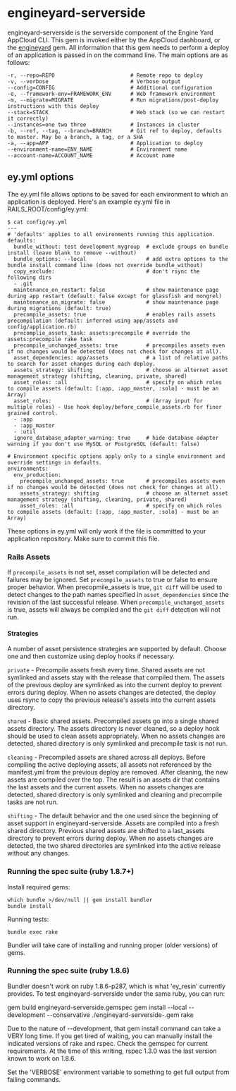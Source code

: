 # engineyard-serverside

engineyard-serverside is the serverside component of the Engine Yard AppCloud CLI. This gem is invoked either by the AppCloud dashboard, or the [engineyard](http://github.com/engineyard/engineyard) gem. All information that this gem needs to perform a deploy of an application is passed in on the command line. The main options are as follows:

    -r, --repo=REPO                        # Remote repo to deploy
    -v, --verbose                          # Verbose output
    --config=CONFIG                        # Additional configuration
    -e, --framework-env=FRAMEWORK_ENV      # Web framework environment
    -m, --migrate=MIGRATE                  # Run migrations/post-deploy instructions with this deploy
    --stack=STACK                          # Web stack (so we can restart it correctly)
    --instances=one two three              # Instances in cluster
    -b, --ref, --tag, --branch=BRANCH      # Git ref to deploy, defaults to master. May be a branch, a tag, or a SHA
    -a, --app=APP                          # Application to deploy
    --environment-name=ENV_NAME            # Environment name
    --account-name=ACCOUNT_NAME            # Account name

## ey.yml options

The ey.yml file allows options to be saved for each environment to which an application is deployed. Here's an example ey.yml file in RAILS_ROOT/config/ey.yml:

    $ cat config/ey.yml
    ---
    # 'defaults' applies to all environments running this application.
    defaults:
      bundle_without: test development mygroup  # exclude groups on bundle install (leave blank to remove --without)
      bundle_options: --local                   # add extra options to the bundle install command line (does not override bundle_without)
      copy_exclude:                             # don't rsync the following dirs
      - .git
      maintenance_on_restart: false             # show maintenance page during app restart (default: false except for glassfish and mongrel)
      maintenance_on_migrate: false             # show maintenance page during migrations (default: true)
      precompile_assets: true                   # enables rails assets precompilation (default: inferred using app/assets and config/application.rb)
      precomplie_assets_task: assets:precompile # override the assets:precompile rake task
      precompile_unchanged_assets: true         # precompiles assets even if no changes would be detected (does not check for changes at all).
      asset_dependencies: app/assets            # a list of relative paths to search for asset changes during each deploy.
      assets_strategy: shifting                 # choose an alternet asset management strategy (shifting, cleaning, private, shared)
      asset_roles: :all                         # specify on which roles to compile assets (default: [:app, :app_master, :solo] - must be an Array)
      asset_roles:                              # (Array input for multiple roles) - Use hook deploy/before_compile_assets.rb for finer grained control.
      - :app
      - :app_master
      - :util
      ignore_database_adapter_warning: true     # hide database adapter warning if you don't use MySQL or PostgreSQL (default: false)

    # Environment specific options apply only to a single environment and override settings in defaults.
    environments:
      env_production:
        precompile_unchanged_assets: true       # precompiles assets even if no changes would be detected (does not check for changes at all).
        assets_strategy: shifting               # choose an alternet asset management strategy (shifting, cleaning, private, shared)
        asset_roles: :all                       # specify on which roles to compile assets (default: [:app, :app_master, :solo] - must be an Array)

These options in ey.yml will only work if the file is committed to your application repository. Make sure to commit this file.

### Rails Assets

If `precompile_assets` is not set, asset compilation will be detected and failures may be ignored. Set `precompile_assets` to true or false to ensure proper behavior. When precopmile_assets is true, `git diff` will be used to detect changes to the path names specified in `asset_dependencies` since the revision of the last successful release. When `precompile_unchanged_assets` is true, assets will always be compiled and the `git diff` detection will not run.

#### Strategies

A number of asset persistence strategies are supported by default. Choose one and then customize using deploy hooks if necessary.

`private` - Precompile assets fresh every time. Shared assets are not symlinked and assets stay with the release that compiled them. The assets of the previous deploy are symlinked as into the current deploy to prevent errors during deploy. When no assets changes are detected, the deploy uses rsync to copy the previous release's assets into the current assets directory.

`shared` - Basic shared assets. Precompiled assets go into a single shared assets directory. The assets directory is never cleaned, so a deploy hook should be used to clean assets appropriately. When no assets changes are detected, shared directory is only symlinked and precompile task is not run.

`cleaning` - Precompiled assets are shared across all deploys. Before compiling the active deploying assets, all assets not referenced by the manifest.yml from the previous deploy are removed. After cleaning, the new assets are compiled over the top. The result is an assets dir that contains the last assets and the current assets. When no assets changes are detected, shared directory is only symlinked and cleaning and precompile tasks are not run.

`shifting` - The default behavior and the one used since the beginning of asset support in engineyard-serverside. Assets are compiled into a fresh shared directory. Previous shared assets are shifted to a last_assets directory to prevent errors during deploy. When no assets changes are detected, the two shared directories are symlinked into the active release without any changes.


### Running the spec suite (ruby 1.8.7+)

Install required gems:

    which bundle >/dev/null || gem install bundler
    bundle install

Running tests:

    bundle exec rake

Bundler will take care of installing and running proper (older versions) of gems.

### Running the spec suite (ruby 1.8.6)

Bundler doesn't work on ruby 1.8.6-p287, which is what 'ey\_resin' currently provides.
To test engineyard-serverside under the same ruby, you can run:

  gem build engineyard-serverside.gemspec
  gem install --local --development --conservative ./engineyard-serverside-<VERSION>.gem
  rake

Due to the nature of --development, that gem install command can take a VERY long time.
If you get tired of waiting, you can manually install the indicated versions of
rake and rspec. Check the gemspec for current requirements.
At the time of this writing, rspec 1.3.0 was the last version known to work on 1.8.6.

Set the 'VERBOSE' environment variable to something to get full output from failing commands.
